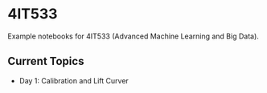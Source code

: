 # 4IT533

Example notebooks for 4IT533 (Advanced Machine Learning and Big Data).

## Current Topics
- Day 1: Calibration and Lift Curver
